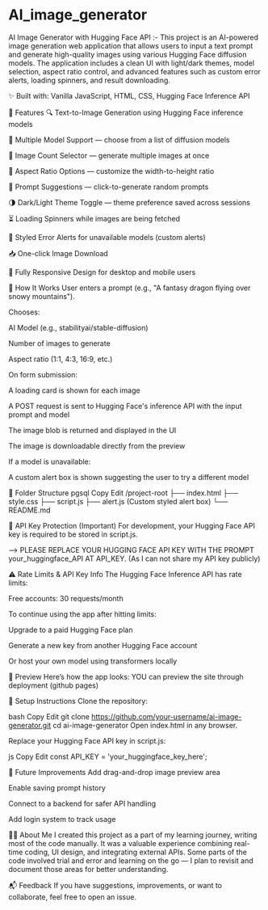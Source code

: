 # AI_image_generator

AI Image Generator with Hugging Face API :-
This project is an AI-powered image generation web application that allows users to input a text prompt and generate high-quality images using various Hugging Face diffusion models. The application includes a clean UI with light/dark themes, model selection, aspect ratio control, and advanced features such as custom error alerts, loading spinners, and result downloading.


✨ Built with: Vanilla JavaScript, HTML, CSS, Hugging Face Inference API

🚀 Features
🔍 Text-to-Image Generation using Hugging Face inference models

🎨 Multiple Model Support — choose from a list of diffusion models

🔢 Image Count Selector — generate multiple images at once

📐 Aspect Ratio Options — customize the width-to-height ratio

🎲 Prompt Suggestions — click-to-generate random prompts

🌗 Dark/Light Theme Toggle — theme preference saved across sessions

⏳ Loading Spinners while images are being fetched

🧾 Styled Error Alerts for unavailable models (custom alerts)

📥 One-click Image Download

📱 Fully Responsive Design for desktop and mobile users


🧠 How It Works
User enters a prompt (e.g., "A fantasy dragon flying over snowy mountains").

Chooses:

AI Model (e.g., stabilityai/stable-diffusion)

Number of images to generate

Aspect ratio (1:1, 4:3, 16:9, etc.)

On form submission:

A loading card is shown for each image

A POST request is sent to Hugging Face's inference API with the input prompt and model

The image blob is returned and displayed in the UI

The image is downloadable directly from the preview

If a model is unavailable:

A custom alert box is shown suggesting the user to try a different model


📂 Folder Structure
pgsql
Copy
Edit
/project-root
  ├── index.html
  ├── style.css
  ├── script.js
  ├── alert.js (Custom styled alert box)
  └── README.md

  
🔐 API Key Protection (Important)
For development, your Hugging Face API key is required to be stored in script.js.

--> PLEASE REPLACE YOUR HUGGING FACE API KEY WITH THE PROMPT your_huggingface_API AT API_KEY.
(As I can not share my API key publicly)

⚠️ Rate Limits & API Key Info
The Hugging Face Inference API has rate limits:

Free accounts: 30 requests/month

To continue using the app after hitting limits:

Upgrade to a paid Hugging Face plan

Generate a new key from another Hugging Face account

Or host your own model using transformers locally


📸 Preview
Here’s how the app looks: YOU can preview the site through deployment (github pages)


📌 Setup Instructions
Clone the repository:

bash
Copy
Edit
git clone https://github.com/your-username/ai-image-generator.git
cd ai-image-generator
Open index.html in any browser.

Replace your Hugging Face API key in script.js:

js
Copy
Edit
const API_KEY = 'your_huggingface_key_here';


🎯 Future Improvements
Add drag-and-drop image preview area

Enable saving prompt history

Connect to a backend for safer API handling


Add login system to track usage

🙋‍♂️ About Me
I created this project as a part of my learning journey, writing most of the code manually. It was a valuable experience combining real-time coding, UI design, and integrating external APIs. Some parts of the code involved trial and error and learning on the go — I plan to revisit and document those areas for better understanding.

📬 Feedback
If you have suggestions, improvements, or want to collaborate, feel free to open an issue.


